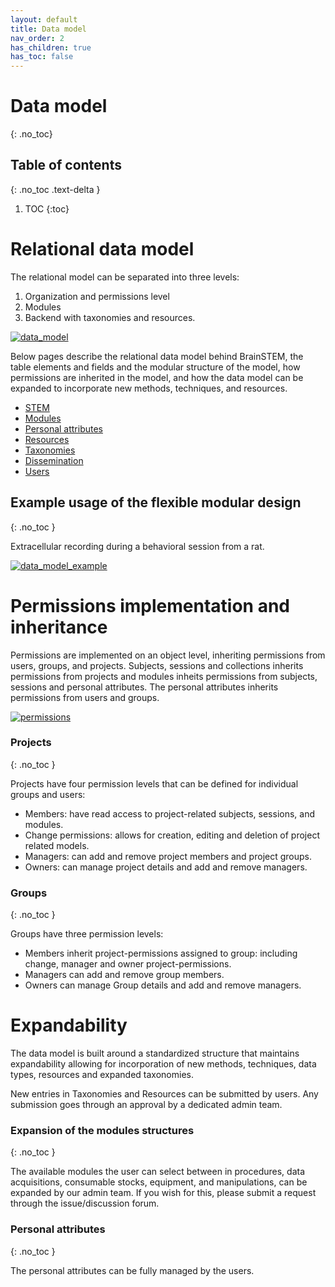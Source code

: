 ```yaml
---
layout: default
title: Data model
nav_order: 2
has_children: true
has_toc: false
---
```

# Data model
{: .no_toc}

## Table of contents
{: .no_toc .text-delta }

1. TOC
{:toc}

# Relational data model
The relational model can be separated into three levels:
1. Organization and permissions level
2. Modules
3. Backend with taxonomies and resources.

[![data_model](https://support.brainstem.org/assets/images/data_model_v6.png)](https://support.brainstem.org/assets/images/data_model_v6.png)

Below pages describe the relational data model behind BrainSTEM, the table elements and fields and the modular structure of the model, how permissions are inherited in the model, and how the data model can be expanded to incorporate new methods, techniques, and resources.

- [STEM](/datamodel/stem/)
- [Modules](/datamodel/modules/)
- [Personal attributes](/datamodel/personal_attributes/)
- [Resources](/datamodel/resources/)
- [Taxonomies](/datamodel/taxonomies/)
- [Dissemination](/datamodel/dissemination/)
- [Users](/datamodel/users/)

## Example usage of the flexible modular design
{: .no_toc }

Extracellular recording during a behavioral session from a rat. 

[![data_model_example](https://support.brainstem.org/assets/images/data_model_example_v6.png)](https://support.brainstem.org/assets/images/data_model_example_v6.png)

# Permissions implementation and inheritance
Permissions are implemented on an object level, inheriting permissions from users, groups, and projects. Subjects, sessions and collections inherits permissions from projects and modules inheits permissions from subjects, sessions and personal attributes. The personal attributes inherits permissions from users and groups.

[![permissions](https://support.brainstem.org/assets/images/permissions_v3.png)](https://support.brainstem.org/assets/images/permissions_v3.png)

### Projects
{: .no_toc }

Projects have four permission levels that can be defined for individual groups and users:
- Members: have read access to project-related subjects, sessions, and modules.
- Change permissions: allows for creation, editing and deletion of project related models.
- Managers: can add and remove project members and project groups.
- Owners: can manage project details and add and remove managers.

### Groups
{: .no_toc }

Groups have three permission levels:  
- Members inherit project-permissions assigned to group: including change, manager and owner project-permissions.
- Managers can add and remove group members.
- Owners can manage Group details and add and remove managers.

# Expandability
The data model is built around a standardized structure that maintains expandability allowing for incorporation of new methods, techniques, data types, resources and expanded taxonomies.

New entries in Taxonomies and Resources can be submitted by users. Any submission goes through an approval by a dedicated admin team.

### Expansion of the modules structures
{: .no_toc }

The available modules the user can select between in procedures, data acquisitions, consumable stocks, equipment, and manipulations, can be expanded by our admin team. If you wish for this, please submit a request through the issue/discussion forum. 

### Personal attributes
{: .no_toc }

The personal attributes can be fully managed by the users.
